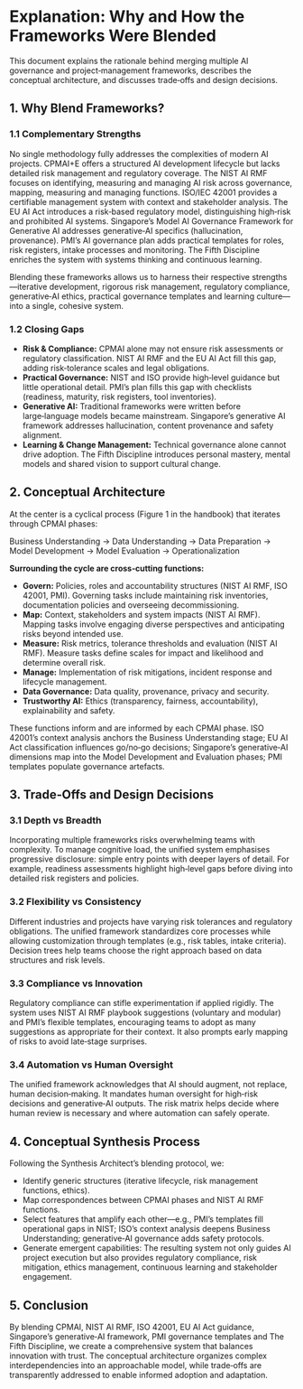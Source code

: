 # Explanation: Why and How the Frameworks Were Blended

This document explains the rationale behind merging multiple AI governance and project‑management frameworks, describes the conceptual architecture, and discusses trade‑offs and design decisions.

## 1. Why Blend Frameworks?

### 1.1 Complementary Strengths

No single methodology fully addresses the complexities of modern AI projects. CPMAI+E offers a structured AI development lifecycle but lacks detailed risk management and regulatory coverage. The NIST AI RMF focuses on identifying, measuring and managing AI risk across governance, mapping, measuring and managing functions. ISO/IEC 42001 provides a certifiable management system with context and stakeholder analysis. The EU AI Act introduces a risk‑based regulatory model, distinguishing high‑risk and prohibited AI systems. Singapore’s Model AI Governance Framework for Generative AI addresses generative‑AI specifics (hallucination, provenance). PMI’s AI governance plan adds practical templates for roles, risk registers, intake processes and monitoring. The Fifth Discipline enriches the system with systems thinking and continuous learning.

Blending these frameworks allows us to harness their respective strengths—iterative development, rigorous risk management, regulatory compliance, generative‑AI ethics, practical governance templates and learning culture—into a single, cohesive system.

### 1.2 Closing Gaps

- **Risk & Compliance:** CPMAI alone may not ensure risk assessments or regulatory classification. NIST AI RMF and the EU AI Act fill this gap, adding risk‑tolerance scales and legal obligations.
- **Practical Governance:** NIST and ISO provide high‑level guidance but little operational detail. PMI’s plan fills this gap with checklists (readiness, maturity, risk registers, tool inventories).
- **Generative AI:** Traditional frameworks were written before large‑language models became mainstream. Singapore’s generative AI framework addresses hallucination, content provenance and safety alignment.
- **Learning & Change Management:** Technical governance alone cannot drive adoption. The Fifth Discipline introduces personal mastery, mental models and shared vision to support cultural change.

## 2. Conceptual Architecture

At the center is a cyclical process (Figure 1 in the handbook) that iterates through CPMAI phases:

Business Understanding → Data Understanding → Data Preparation → Model Development → Model Evaluation → Operationalization

**Surrounding the cycle are cross‑cutting functions:**

- **Govern:** Policies, roles and accountability structures (NIST AI RMF, ISO 42001, PMI). Governing tasks include maintaining risk inventories, documentation policies and overseeing decommissioning.
- **Map:** Context, stakeholders and system impacts (NIST AI RMF). Mapping tasks involve engaging diverse perspectives and anticipating risks beyond intended use.
- **Measure:** Risk metrics, tolerance thresholds and evaluation (NIST AI RMF). Measure tasks define scales for impact and likelihood and determine overall risk.
- **Manage:** Implementation of risk mitigations, incident response and lifecycle management.
- **Data Governance:** Data quality, provenance, privacy and security.
- **Trustworthy AI:** Ethics (transparency, fairness, accountability), explainability and safety.

These functions inform and are informed by each CPMAI phase. ISO 42001’s context analysis anchors the Business Understanding stage; EU AI Act classification influences go/no‑go decisions; Singapore’s generative‑AI dimensions map into the Model Development and Evaluation phases; PMI templates populate governance artefacts.

## 3. Trade‑Offs and Design Decisions

### 3.1 Depth vs Breadth

Incorporating multiple frameworks risks overwhelming teams with complexity. To manage cognitive load, the unified system emphasises progressive disclosure: simple entry points with deeper layers of detail. For example, readiness assessments highlight high‑level gaps before diving into detailed risk registers and policies.

### 3.2 Flexibility vs Consistency

Different industries and projects have varying risk tolerances and regulatory obligations. The unified framework standardizes core processes while allowing customization through templates (e.g., risk tables, intake criteria). Decision trees help teams choose the right approach based on data structures and risk levels.

### 3.3 Compliance vs Innovation

Regulatory compliance can stifle experimentation if applied rigidly. The system uses NIST AI RMF playbook suggestions (voluntary and modular) and PMI’s flexible templates, encouraging teams to adopt as many suggestions as appropriate for their context. It also prompts early mapping of risks to avoid late‑stage surprises.

### 3.4 Automation vs Human Oversight

The unified framework acknowledges that AI should augment, not replace, human decision‑making. It mandates human oversight for high‑risk decisions and generative‑AI outputs. The risk matrix helps decide where human review is necessary and where automation can safely operate.

## 4. Conceptual Synthesis Process

Following the Synthesis Architect’s blending protocol, we:

- Identify generic structures (iterative lifecycle, risk management functions, ethics).
- Map correspondences between CPMAI phases and NIST AI RMF functions.
- Select features that amplify each other—e.g., PMI’s templates fill operational gaps in NIST; ISO’s context analysis deepens Business Understanding; generative‑AI governance adds safety protocols.
- Generate emergent capabilities: The resulting system not only guides AI project execution but also provides regulatory compliance, risk mitigation, ethics management, continuous learning and stakeholder engagement.

## 5. Conclusion

By blending CPMAI, NIST AI RMF, ISO 42001, EU AI Act guidance, Singapore’s generative‑AI framework, PMI governance templates and The Fifth Discipline, we create a comprehensive system that balances innovation with trust. The conceptual architecture organizes complex interdependencies into an approachable model, while trade‑offs are transparently addressed to enable informed adoption and adaptation.